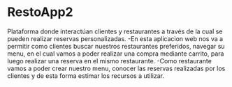 # RestoApp2
Plataforma donde interactúan clientes y restaurantes a través de la cual se pueden realizar reservas personalizadas.
-En esta aplicacion web nos va a permitir como clientes buscar nuestros restaurantes preferidos, navegar su menu, en el cual vamos a poder realizar una compra mediante carrito, para luego realizar una reserva en el mismo restaurante.
-Como restaurante vamos a poder crear nuestro menu, conocer las reservas realizadas por los clientes y de esta forma estimar los recursos a utilizar. 